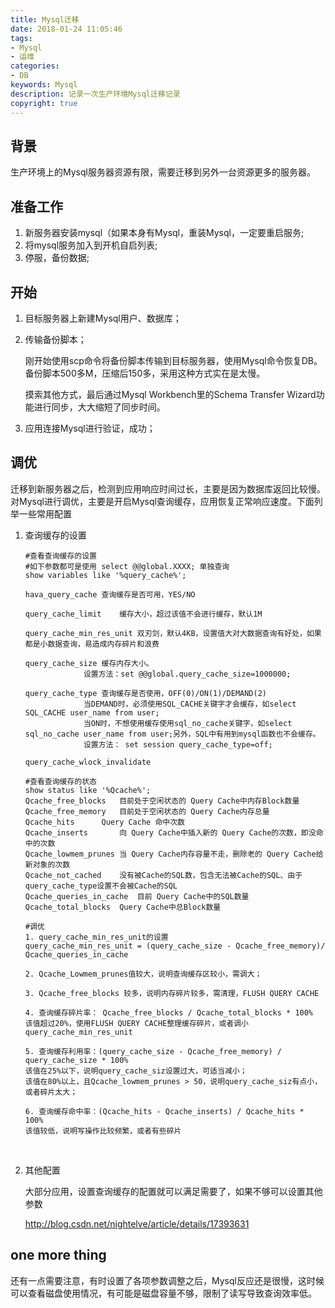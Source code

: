```yaml
---
title: Mysql迁移
date: 2018-01-24 11:05:46
tags: 
- Mysql
- 运维
categories: 
- DB
keywords: Mysql
description: 记录一次生产环境Mysql迁移记录
copyright: true
---
```


## 背景

​	生产环境上的Mysql服务器资源有限，需要迁移到另外一台资源更多的服务器。

## 准备工作

1. 新服务器安装mysql（如果本身有Mysql，重装Mysql，一定要重启服务;
2. 将mysql服务加入到开机自启列表;
3. 停服，备份数据;

## 开始

1. 目标服务器上新建Mysql用户、数据库；

2. 传输备份脚本；

   刚开始使用scp命令将备份脚本传输到目标服务器，使用Mysql命令恢复DB。备份脚本500多M，压缩后150多，采用这种方式实在是太慢。

   摸索其他方式，最后通过Mysql Workbench里的Schema Transfer Wizard功能进行同步，大大缩短了同步时间。

3. 应用连接Mysql进行验证，成功；

## 调优

​	迁移到新服务器之后，检测到应用响应时间过长，主要是因为数据库返回比较慢。对Mysql进行调优，主要是开启Mysql查询缓存，应用恢复正常响应速度。下面列举一些常用配置

1. 查询缓存的设置

   ```
   #查看查询缓存的设置
   #如下参数都可是使用 select @@global.XXXX; 单独查询
   show variables like '%query_cache%';

   hava_query_cache	查询缓存是否可用，YES/NO

   query_cache_limit	缓存大小，超过该值不会进行缓存，默认1M

   query_cache_min_res_unit 双刃剑，默认4KB，设置值大对大数据查询有好处，如果都是小数据查询，易造成内存碎片和浪费

   query_cache_size	缓存内存大小。
   				设置方法：set @@global.query_cache_size=1000000;
   				
   query_cache_type	查询缓存是否使用，OFF(0)/ON(1)/DEMAND(2)
   				当DEMAND时，必须使用SQL_CACHE关键字才会缓存，如select SQL_CACHE user_name from user;
   				当ON时，不想使用缓存使用sql_no_cache关键字，如select sql_no_cache user_name from user;另外，SQL中有用到mysql函数也不会缓存。
   				设置方法： set session query_cache_type=off;
   				
   query_cache_wlock_invalidate	

   #查看查询缓存的状态
   show status like '%Qcache%';
   Qcache_free_blocks	目前处于空闲状态的 Query Cache中内存Block数量
   Qcache_free_memory	目前处于空闲状态的 Query Cache内存总量
   Qcache_hits		Query Cache 命中次数
   Qcache_inserts		向 Query Cache中插入新的 Query Cache的次数，即没命中的次数
   Qcache_lowmem_prunes	当 Query Cache内存容量不走，删除老的 Query Cache给新对象的次数
   Qcache_not_cached	没有被Cache的SQL数，包含无法被Cache的SQL、由于query_cache_type设置不会被Cache的SQL
   Qcache_queries_in_cache	目前 Query Cache中的SQL数量
   Qcache_total_blocks	Query Cache中总Block数量

   #调优
   1. query_cache_min_res_unit的设置
   query_cache_min_res_unit = (query_cache_size - Qcache_free_memory)/ Qcache_queries_in_cache

   2. Qcache_Lowmem_prunes值较大，说明查询缓存区较小，需调大；

   3. Qcache_free_blocks 较多，说明内存碎片较多，需清理，FLUSH QUERY CACHE

   4. 查询缓存碎片率： Qcache_free_blocks / Qcache_total_blocks * 100%
   该值超过20%，使用FLUSH QUERY CACHE整理缓存碎片，或者调小query_cache_min_res_unit

   5. 查询缓存利用率：(query_cache_size - Qcache_free_memory) / query_cache_size * 100%
   该值在25%以下，说明query_cache_siz设置过大，可适当减小；
   该值在80%以上，且Qcache_lowmem_prunes > 50，说明query_cache_siz有点小，或者碎片太大；

   6. 查询缓存命中率：(Qcache_hits - Qcache_inserts) / Qcache_hits * 100%
   该值较低，说明写操作比较频繁，或者有些碎片
   ```

   ​

2. 其他配置

   大部分应用，设置查询缓存的配置就可以满足需要了，如果不够可以设置其他参数

   http://blog.csdn.net/nightelve/article/details/17393631

## one more thing

还有一点需要注意，有时设置了各项参数调整之后，Mysql反应还是很慢，这时候可以查看磁盘使用情况，有可能是磁盘容量不够，限制了读写导致查询效率低。
